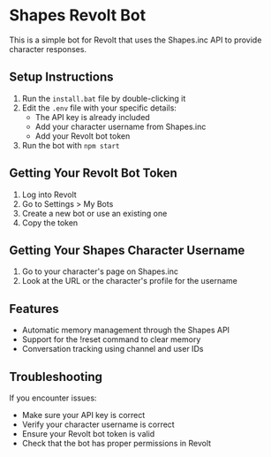 # Shapes Revolt Bot

This is a simple bot for Revolt that uses the Shapes.inc API to provide character responses.

## Setup Instructions

1. Run the `install.bat` file by double-clicking it
2. Edit the `.env` file with your specific details:
   - The API key is already included
   - Add your character username from Shapes.inc
   - Add your Revolt bot token
3. Run the bot with `npm start`

## Getting Your Revolt Bot Token

1. Log into Revolt
2. Go to Settings > My Bots
3. Create a new bot or use an existing one
4. Copy the token

## Getting Your Shapes Character Username

1. Go to your character's page on Shapes.inc
2. Look at the URL or the character's profile for the username

## Features

- Automatic memory management through the Shapes API
- Support for the !reset command to clear memory
- Conversation tracking using channel and user IDs

## Troubleshooting

If you encounter issues:
- Make sure your API key is correct
- Verify your character username is correct
- Ensure your Revolt bot token is valid
- Check that the bot has proper permissions in Revolt
